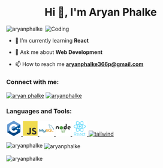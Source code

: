 
<h1 align="center">Hi 👋, I'm Aryan Phalke</h1>
<!-- <h3 align="center">A passionate frontend developer from India</h3> -->
<img align="right" alt="Coding" width="400" src="https://media.giphy.com/media/aNqEFrYVnsS52/giphy.gif"/>

<p align="left"> <img src="https://komarev.com/ghpvc/?username=aryanphalke&label=Profile%20views&color=0e75b6&style=flat" alt="aryanphalke" /> </p>

- 🌱 I’m currently learning **React**

- 💬 Ask me about **Web Development**

- 📫 How to reach me **aryanphalke366p@gmail.com**

<h3 align="left">Connect with me:</h3>
<p align="left">
<a href="https://linkedin.com/in/aryan phalke" target="blank"><img align="center" src="https://raw.githubusercontent.com/rahuldkjain/github-profile-readme-generator/master/src/images/icons/Social/linked-in-alt.svg" alt="aryan phalke" height="30" width="40" /></a>
<a href="https://www.leetcode.com/aryanphalke" target="blank"><img align="center" src="https://raw.githubusercontent.com/rahuldkjain/github-profile-readme-generator/master/src/images/icons/Social/leet-code.svg" alt="aryanphalke" height="30" width="40" /></a>
</p>

<h3 align="left">Languages and Tools:</h3>
<p align="left"> <a href="https://www.w3schools.com/cpp/" target="_blank" rel="noreferrer"> <img src="https://raw.githubusercontent.com/devicons/devicon/master/icons/cplusplus/cplusplus-original.svg" alt="cplusplus" width="40" height="40"/> </a> <a href="https://developer.mozilla.org/en-US/docs/Web/JavaScript" target="_blank" rel="noreferrer"> <img src="https://raw.githubusercontent.com/devicons/devicon/master/icons/javascript/javascript-original.svg" alt="javascript" width="40" height="40"/> </a> <a href="https://www.mysql.com/" target="_blank" rel="noreferrer"> <img src="https://raw.githubusercontent.com/devicons/devicon/master/icons/mysql/mysql-original-wordmark.svg" alt="mysql" width="40" height="40"/> </a> <a href="https://nodejs.org" target="_blank" rel="noreferrer"> <img src="https://raw.githubusercontent.com/devicons/devicon/master/icons/nodejs/nodejs-original-wordmark.svg" alt="nodejs" width="40" height="40"/> </a> <a href="https://reactjs.org/" target="_blank" rel="noreferrer"> <img src="https://raw.githubusercontent.com/devicons/devicon/master/icons/react/react-original-wordmark.svg" alt="react" width="40" height="40"/> </a> <a href="https://tailwindcss.com/" target="_blank" rel="noreferrer"> <img src="https://www.vectorlogo.zone/logos/tailwindcss/tailwindcss-icon.svg" alt="tailwind" width="40" height="40"/> </a> </p>

<p><img align="left" src="https://github-readme-stats.vercel.app/api/top-langs?username=aryanphalke&show_icons=true&locale=en&layout=compact" alt="aryanphalke" /></p>

<p>&nbsp;<img align="center" src="https://github-readme-stats.vercel.app/api?username=aryanphalke&show_icons=true&locale=en" alt="aryanphalke" /></p>

<p><img align="center" src="https://github-readme-streak-stats.herokuapp.com/?user=aryanphalke&" alt="aryanphalke" /></p>
